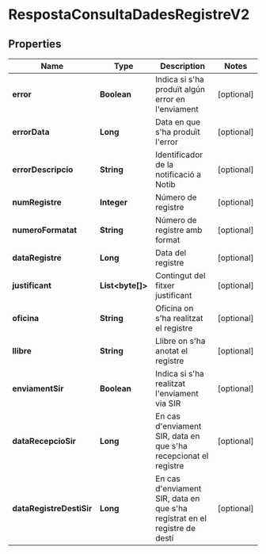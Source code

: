 # RespostaConsultaDadesRegistreV2

## Properties
Name | Type | Description | Notes
------------ | ------------- | ------------- | -------------
**error** | **Boolean** | Indica si s&#x27;ha produït algún error en l&#x27;enviament |  [optional]
**errorData** | **Long** | Data en que s&#x27;ha produït l&#x27;error |  [optional]
**errorDescripcio** | **String** | Identificador de la notificació a Notib |  [optional]
**numRegistre** | **Integer** | Número de registre |  [optional]
**numeroFormatat** | **String** | Número de registre amb format |  [optional]
**dataRegistre** | **Long** | Data del registre |  [optional]
**justificant** | **List&lt;byte[]&gt;** | Contingut del fitxer justificant |  [optional]
**oficina** | **String** | Oficina on s&#x27;ha realitzat el registre |  [optional]
**llibre** | **String** | Llibre on s&#x27;ha anotat el registre |  [optional]
**enviamentSir** | **Boolean** | Indica si s&#x27;ha realitzat l&#x27;enviament via SIR |  [optional]
**dataRecepcioSir** | **Long** | En cas d&#x27;enviament SIR, data en que s&#x27;ha recepcionat el registre |  [optional]
**dataRegistreDestiSir** | **Long** | En cas d&#x27;enviament SIR, data en que s&#x27;ha registrat en el registre de destí |  [optional]
